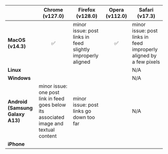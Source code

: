 |   | Chrome (v127.0) | Firefox (v128.0) | Opera (v112.0) | Safari (v17.3) |
|---|-----------------|------------------|----------------|----------------|
| **MacOS (v14.3)** | <center>✅</center> | minor issue: post links in feed slightly improperly aligned | <center>✅</center> | minor issue: post links in feed improperly aligned by a few pixels |
| **Linux** | | | | N/A |
| **Windows** | | | | N/A |
| **Android (Samsung Galaxy A13)** | minor issue: one post link in feed goes below its associated image and textual content | minor issue: post links go down too far | | N/A |
| **iPhone** | | | | |